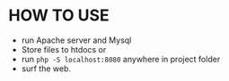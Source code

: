 <h1>HOW TO USE</h1>
<ul> 
  <li>run Apache server and Mysql</li>
<li>Store files to htdocs or</li>
  <li>run <code>php -S localhost:8080</code> anywhere in project folder</li>
  <li>surf the web.</li>
</ul>
